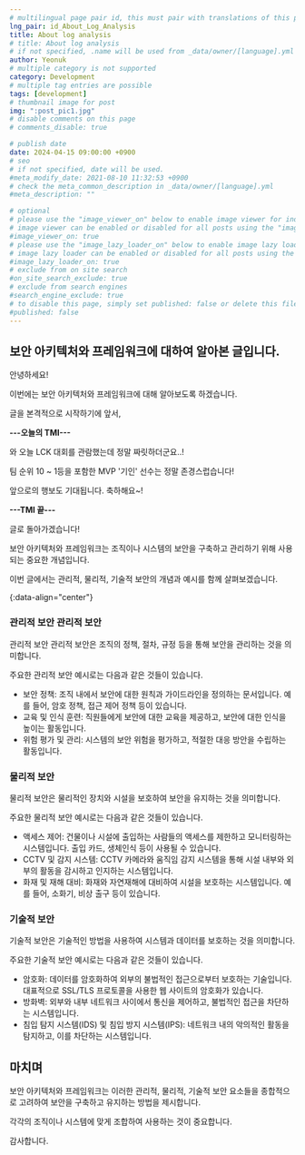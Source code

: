 ```yaml
---
# multilingual page pair id, this must pair with translations of this page. (This name must be unique)
lng_pair: id_About_Log_Analysis
title: About log analysis
# title: About log analysis
# if not specified, .name will be used from _data/owner/[language].yml
author: Yeonuk
# multiple category is not supported
category: Development
# multiple tag entries are possible
tags: [development]
# thumbnail image for post
img: ":post_pic1.jpg"
# disable comments on this page
# comments_disable: true

# publish date
date: 2024-04-15 09:00:00 +0900
# seo
# if not specified, date will be used.
#meta_modify_date: 2021-08-10 11:32:53 +0900
# check the meta_common_description in _data/owner/[language].yml
#meta_description: ""

# optional
# please use the "image_viewer_on" below to enable image viewer for individual pages or posts (_posts/ or [language]/_posts folders).
# image viewer can be enabled or disabled for all posts using the "image_viewer_posts: true" setting in _data/conf/main.yml.
#image_viewer_on: true
# please use the "image_lazy_loader_on" below to enable image lazy loader for individual pages or posts (_posts/ or [language]/_posts folders).
# image lazy loader can be enabled or disabled for all posts using the "image_lazy_loader_posts: true" setting in _data/conf/main.yml.
#image_lazy_loader_on: true
# exclude from on site search
#on_site_search_exclude: true
# exclude from search engines
#search_engine_exclude: true
# to disable this page, simply set published: false or delete this file
#published: false
---
```


<!-- outline-start -->

## 보안 아키텍처와 프레임워크에 대하여 알아본 글입니다.

안녕하세요!

이번에는 보안 아키텍처와 프레임워크에 대해 알아보도록 하겠습니다.

글을 본격적으로 시작하기에 앞서,

**---오늘의 TMI---**

와 오늘 LCK 대회를 관람했는데 정말 짜릿하더군요..!

팀 순위 10 ~ 1등을 포함한 MVP '기인' 선수는 정말 존경스럽습니다!

앞으로의 행보도 기대됩니다. 축하해요~!

**---TMI 끝---**

글로 돌아가겠습니다!

보안 아키텍처와 프레임워크는 조직이나 시스템의 보안을 구축하고 관리하기 위해 사용되는 중요한 개념입니다.

이번 글에서는 관리적, 물리적, 기술적 보안의 개념과 예시를 함께 살펴보겠습니다.

{:data-align="center"}

<!-- outline-end -->

### 관리적 보안 관리적 보안

관리적 보안 관리적 보안은 조직의 정책, 절차, 규정 등을 통해 보안을 관리하는 것을 의미합니다.

주요한 관리적 보안 예시로는 다음과 같은 것들이 있습니다.

- 보안 정책: 조직 내에서 보안에 대한 원칙과 가이드라인을 정의하는 문서입니다. 예를 들어, 암호 정책, 접근 제어 정책 등이 있습니다.
- 교육 및 인식 훈련: 직원들에게 보안에 대한 교육을 제공하고, 보안에 대한 인식을 높이는 활동입니다.
- 위험 평가 및 관리: 시스템의 보안 위험을 평가하고, 적절한 대응 방안을 수립하는 활동입니다.

### 물리적 보안

물리적 보안은 물리적인 장치와 시설을 보호하여 보안을 유지하는 것을 의미합니다.

주요한 물리적 보안 예시로는 다음과 같은 것들이 있습니다.

- 액세스 제어: 건물이나 시설에 출입하는 사람들의 액세스를 제한하고 모니터링하는 시스템입니다. 출입 카드, 생체인식 등이 사용될 수 있습니다.
- CCTV 및 감지 시스템: CCTV 카메라와 움직임 감지 시스템을 통해 시설 내부와 외부의 활동을 감시하고 인지하는 시스템입니다.
- 화재 및 재해 대비: 화재와 자연재해에 대비하여 시설을 보호하는 시스템입니다. 예를 들어, 소화기, 비상 출구 등이 있습니다.

### 기술적 보안

기술적 보안은 기술적인 방법을 사용하여 시스템과 데이터를 보호하는 것을 의미합니다.

주요한 기술적 보안 예시로는 다음과 같은 것들이 있습니다.

- 암호화: 데이터를 암호화하여 외부의 불법적인 접근으로부터 보호하는 기술입니다. 대표적으로 SSL/TLS 프로토콜을 사용한 웹 사이트의 암호화가 있습니다.
- 방화벽: 외부와 내부 네트워크 사이에서 통신을 제어하고, 불법적인 접근을 차단하는 시스템입니다.
- 침입 탐지 시스템(IDS) 및 침입 방지 시스템(IPS): 네트워크 내의 악의적인 활동을 탐지하고, 이를 차단하는 시스템입니다.

## 마치며

보안 아키텍처와 프레임워크는 이러한 관리적, 물리적, 기술적 보안 요소들을 종합적으로 고려하여 보안을 구축하고 유지하는 방법을 제시합니다.

각각의 조직이나 시스템에 맞게 조합하여 사용하는 것이 중요합니다.

감사합니다.
